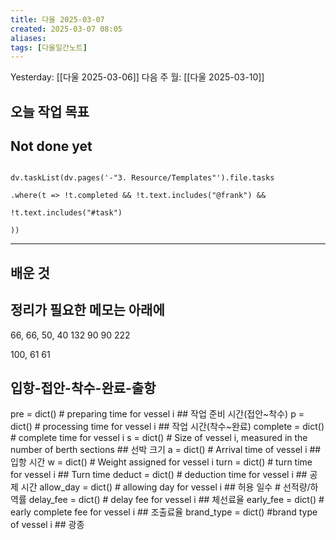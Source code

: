 ```yaml
---
title: 다울 2025-03-07
created: 2025-03-07 08:05
aliases: 
tags: [다울일간노트]
---
```


Yesterday: [[다울 2025-03-06]] 
다음 주 월: [[다울 2025-03-10]] 


## 오늘 작업 목표




## Not done yet

```dataviewjs

dv.taskList(dv.pages('-"3. Resource/Templates"').file.tasks

.where(t => !t.completed && !t.text.includes("@frank") &&

!t.text.includes("#task")

))

```

---

## 배운 것




## 정리가 필요한 메모는 아래에



66, 66, 50, 40
132 90 90
222

100, 61 61


 ## 입항-접안-착수-완료-출항
 pre = dict()  # preparing time for vessel i  ## 작업 준비 시간(접안~착수)
 p = dict()  # processing time for vessel i  ## 작업 시간(착수~완료)
 complete = dict() # complete time for vessel i 
 s = dict()  # Size of vessel i, measured in the number of berth sections  ## 선박 크기
 a = dict()  # Arrival time of vessel i  ## 입항 시간
 w = dict()  # Weight assigned for vessel i
 turn = dict()  # turn time for vessel i  ## Turn time
 deduct = dict()  # deduction time for vessel i  ## 공제 시간
 allow_day = dict()  # allowing day for vessel i  ## 허용 일수 # 선적량/하역률
 delay_fee = dict()  # delay fee for vessel i  ## 체선료율
 early_fee = dict()  # early complete fee for vessel i   ## 조출료율
 brand_type = dict() #brand type of vessel i  ## 광종


